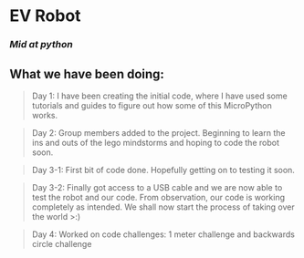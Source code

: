 # EV  Robot
### *Mid at python*

## What we have been doing:

>Day 1: I have been creating the initial code, where I have used some tutorials and guides to figure out how some of this MicroPython works. 

>Day 2: Group members added to the project. Beginning to learn the ins and outs of the lego mindstorms and hoping to code the robot soon.

>Day 3-1: First bit of code done. Hopefully getting on to testing it soon.

>Day 3-2: Finally got access to a USB cable and we are now able to test the robot and our code. From observation, our code is working completely as intended. We shall now start the process of taking over the world >:)

>Day 4: Worked on code challenges: 1 meter challenge and backwards circle challenge